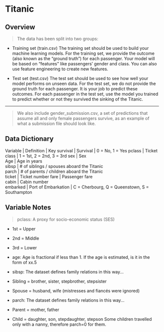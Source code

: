 # Titanic

## Overview

> The data has been split into two groups:

- Training set (train.csv)
The training set should be used to build your machine learning models. For the training set, we provide the outcome (also known as the “ground truth”) for each passenger. Your model will be based on “features” like passengers’ gender and class. 
You can also use feature engineering to create new features.

- Test set (test.csv)
The test set should be used to see how well your model performs on unseen data. For the test set, we do not provide the ground truth for each passenger. It is your job to predict these outcomes. For each passenger in the test set, use the model you trained to predict whether or not they survived the sinking of the Titanic.
---

> We also include gender_submission.csv, a set of predictions that assume all and only female passengers survive, as an example of what a submission file should look like.


## Data Dictionary

Variable	| Definition  |	Key
survival	| Survival	| 0 = No, 1 = Yes
pclass	| Ticket class	| 1 = 1st, 2 = 2nd, 3 = 3rd
sex	| Sex	
Age	| Age in years	
sibsp	| # of siblings / spouses aboard the Titanic	
parch	| # of parents / children aboard the Titanic	
ticket	| Ticket number	
fare	| Passenger fare	
cabin	| Cabin number	
embarked	| Port of Embarkation	| C = Cherbourg, Q = Queenstown, S = Southampton


## Variable Notes
> pclass: A proxy for socio-economic status (SES)
- 1st = Upper
- 2nd = Middle
- 3rd = Lower


- age: Age is fractional if less than 1. If the age is estimated, is it in the form of xx.5
- sibsp: The dataset defines family relations in this way...
- Sibling = brother, sister, stepbrother, stepsister
- Spouse = husband, wife (mistresses and fiancés were ignored)
- parch: The dataset defines family relations in this way...
- Parent = mother, father
- Child = daughter, son, stepdaughter, stepson
Some children travelled only with a nanny, therefore parch=0 for them.